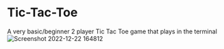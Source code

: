 # Tic-Tac-Toe
A very basic/beginner 2 player Tic Tac Toe game that plays in the terminal
![Screenshot 2022-12-22 164812](https://user-images.githubusercontent.com/57479494/209249182-ba5eebb4-17a2-474c-94cf-411fb9d4cd1a.jpg)
